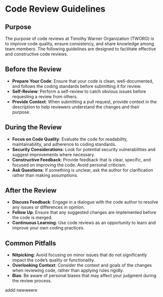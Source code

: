 # Code Review Guidelines

## Purpose
The purpose of code reviews at Timothy Warner Organization (TWORG) is to improve code quality, ensure consistency, and share knowledge among team members. The following guidelines are designed to facilitate effective and constructive code reviews.

## Before the Review
- **Prepare Your Code**: Ensure that your code is clean, well-documented, and follows the coding standards before submitting it for review.
- **Self-Review**: Perform a self-review to catch obvious issues before requesting a review from others.
- **Provide Context**: When submitting a pull request, provide context in the description to help reviewers understand the changes and their purpose.

## During the Review
- **Focus on Code Quality**: Evaluate the code for readability, maintainability, and adherence to coding standards.
- **Security Considerations**: Look for potential security vulnerabilities and suggest improvements where necessary.
- **Constructive Feedback**: Provide feedback that is clear, specific, and focused on improving the code. Avoid personal criticism.
- **Ask Questions**: If something is unclear, ask the author for clarification rather than making assumptions.

## After the Review
- **Discuss Feedback**: Engage in a dialogue with the code author to resolve any issues or differences in opinion.
- **Follow Up**: Ensure that any suggested changes are implemented before the code is merged.
- **Continuous Learning**: Use code reviews as an opportunity to learn and improve your own coding practices.

## Common Pitfalls
- **Nitpicking**: Avoid focusing on minor issues that do not significantly impact the code’s quality or functionality.
- **Overlooking Context**: Consider the context and goals of the changes when reviewing code, rather than applying rules rigidly.
- **Bias**: Be aware of personal biases that may affect your judgment during the review process.

addd newweere
